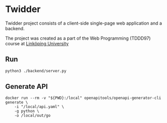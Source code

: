 # Twidder

Twidder project consists of a client-side single-page web application and a backend.

The project was created as a part of the Web Programming (TDDD97) course at [Linköping University](https://liu.se/)

## Run

```bash
python3 ./backend/server.py
```

## Generate API

```
docker run --rm -v "${PWD}:/local" openapitools/openapi-generator-cli generate \
    -i "/local/api.yaml" \
    -g python \
    -o /local/out/go
```